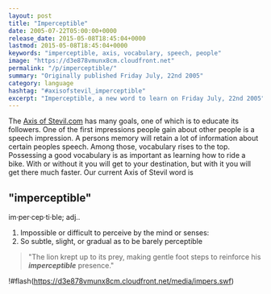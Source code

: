 ```yaml
---
layout: post
title: "Imperceptible"
date: 2005-07-22T05:00:00+0000
release_date: 2015-05-08T18:45:04+0000
lastmod: 2015-05-08T18:45:04+0000
keywords: "imperceptible, axis, vocabulary, speech, people"
image: "https://d3e878vmunx8cm.cloudfront.net"
permalink: "/p/imperceptible/"
summary: "Originally published Friday July, 22nd 2005"
category: language
hashtag: "#axisofstevil_imperceptible"
excerpt: "Imperceptible, a new word to learn on Friday July, 22nd 2005"
---
```


The [Axis of Stevil.com](/ "Axis of Stevil.com") has many goals, one of which is to educate its followers. One of the first impressions people gain about other people is a speech impression. A persons memory will retain a lot of information about certain peoples speech. Among those, vocabulary rises to the top. Possessing a good vocabulary is as important as learning how to ride a bike. With or without it you will get to your destination, but with it you will get there much faster. Our current Axis of Stevil word is

## "imperceptible" ##

im·per·cep·ti·ble; adj..

1. Impossible or difficult to perceive by the mind or senses:
2. So subtle, slight, or gradual as to be barely perceptible
 
> "The lion krept up to its prey, making gentle foot steps to reinforce his ***imperceptible*** presence."

!#flash(https://d3e878vmunx8cm.cloudfront.net/media/impers.swf)
